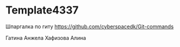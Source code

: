 # Template4337
Шпаргалка по гиту https://github.com/cyberspacedk/Git-commands

Гатина Анжела
Хафизова Алина
